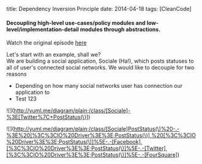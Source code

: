 title: Dependency Inversion Principle
date: 2014-04-18
tags: [CleanCode]

#### Decoupling high-level use-cases/policy modules and low-level/implementation-detail modules through abstractions.

Watch the original episode [here][1]

Let's start with an example, shall we?  
We are building a social application, Sociale (Ha!), which posts statuses to all of user's connected social networks.
We would like to decouple for two reasons

* Depending on how many social networks user has connection our application to  
* Test 123

<!--

[Sociale]->[Twitter|+PostStatus()]

-->

![](http://yuml.me/diagram/plain;/class/[Sociale]-%3E[Twitter%7C+PostStatus(\)])


<!--

[Sociale]putchar() -.-> [<<IO Driver>>;putchar()]
[<<IO Driver>>;putchar()]^-.-[Facebook],[<<IO Driver>>;putchar()]^-.-[Twitter],[<<IO Driver>>;putchar()]^-.-[FourSquare]

-->
![](http://yuml.me/diagram/plain;/class/[Sociale]PostStatus(\)%20-.-%3E%20[%3C%3CIO%20Driver%3E%3E;PostStatus(\)],%20[%3C%3CIO%20Driver%3E%3E;PostStatus(\)]%5E-.-[Facebook],[%3C%3CIO%20Driver%3E%3E;PostStatus(\)]%5E-.-[Twitter],[%3C%3CIO%20Driver%3E%3E;PostStatus(\)]%5E-.-[FourSquare])


[1]: http://cleancoders.com/episode/clean-code-episode-13/show
[2]: http://www.teradatatips.com/